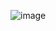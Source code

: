 ![image](https://user-images.githubusercontent.com/88806404/195264358-a3cae3f4-01d4-4f31-8f2e-3e675d426b94.png)
